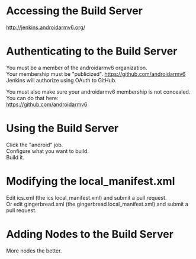 # Accessing the Build Server
http://jenkins.androidarmv6.org/

# Authenticating to the Build Server
You must be a member of the androidarmv6 organization.  
Your membership must be "publicized". https://github.com/androidarmv6  
Jenkins will authorize using OAuth to GitHub.

You must also make sure your androidarmv6 membership is not concealed. You can do that here:  
https://github.com/androidarmv6  

# Using the Build Server
Click the "android" job.  
Configure what you want to build.  
Build it.  

# Modifying the local_manifest.xml
Edit ics.xml (the ics local_manifest.xml) and submit a pull request.  
Or edit gingerbread.xml (the gingerbread local_manifest.xml) and submit a pull request.  

# Adding Nodes to the Build Server
More nodes the better.  
To add a node, please open an issue (or do it yourself within Jenkins) with a externally accessible username and host name that Hudson can use to connect via SSH.  
Your build machine must also be completely/properly set up to support building Android. sudo/root access is not required.  
You can also configure your node to only perform builds during certain hours. This will prevent your machine from being swamped when during the hours you are planning on using it.  

The login provided should use allow access to the following public key via the authorized_keys file:  
https://github.com/erikcas/hudson/blob/master/authorized_keys  

# Jenkins Job Setup
The job uses the following script:

```bash
curl -O https://raw.github.com/erikcas/hudson/master/job.sh
. ./job.sh
```
